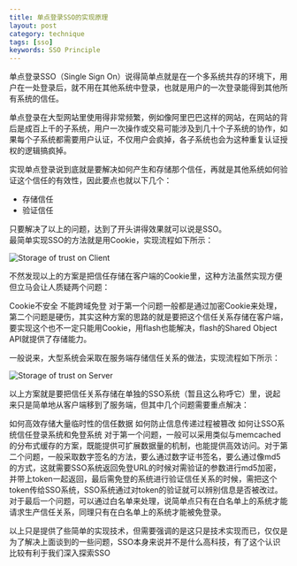 ```yaml
---
title: 单点登录SSO的实现原理
layout: post
category: technique
tags: [sso]
keywords: SSO Principle
---
```


单点登录SSO（Single Sign On）说得简单点就是在一个多系统共存的环境下，用户在一处登录后，就不用在其他系统中登录，也就是用户的一次登录能得到其他所有系统的信任。

单点登录在大型网站里使用得非常频繁，例如像阿里巴巴这样的网站，在网站的背后是成百上千的子系统，用户一次操作或交易可能涉及到几十个子系统的协作，如果每个子系统都需要用户认证，不仅用户会疯掉，各子系统也会为这种重复认证授权的逻辑搞疯掉。

实现单点登录说到底就是要解决如何产生和存储那个信任，再就是其他系统如何验证这个信任的有效性，因此要点也就以下几个：

<!--more-->

- 存储信任
- 验证信任

只要解决了以上的问题，达到了开头讲得效果就可以说是SSO。  
最简单实现SSO的方法就是用Cookie，实现流程如下所示：

<img src="{{ site.picture_dir }}/Single-Sign-On/sso.gif" alt="Storage of trust on Client" />


不然发现以上的方案是把信任存储在客户端的Cookie里，这种方法虽然实现方便但立马会让人质疑两个问题：

Cookie不安全
不能跨域免登
对于第一个问题一般都是通过加密Cookie来处理，第二个问题是硬伤，其实这种方案的思路的就是要把这个信任关系存储在客户端，要实现这个也不一定只能用Cookie，用flash也能解决，flash的Shared Object API就提供了存储能力。

一般说来，大型系统会采取在服务端存储信任关系的做法，实现流程如下所示：

<img src="{{ site.picture_dir }}/Single-Sign-On/sso_.gif" alt="Storage of trust on Server" />

以上方案就是要把信任关系存储在单独的SSO系统（暂且这么称呼它）里，说起来只是简单地从客户端移到了服务端，但其中几个问题需要重点解决：

如何高效存储大量临时性的信任数据
如何防止信息传递过程被篡改
如何让SSO系统信任登录系统和免登系统
对于第一个问题，一般可以采用类似与memcached的分布式缓存的方案，既能提供可扩展数据量的机制，也能提供高效访问。对于第二个问题，一般采取数字签名的方法，要么通过数字证书签名，要么通过像md5的方式，这就需要SSO系统返回免登URL的时候对需验证的参数进行md5加密，并带上token一起返回，最后需免登的系统进行验证信任关系的时候，需把这个token传给SSO系统，SSO系统通过对token的验证就可以辨别信息是否被改过。对于最后一个问题，可以通过白名单来处理，说简单点只有在白名单上的系统才能请求生产信任关系，同理只有在白名单上的系统才能被免登录。

以上只是提供了些简单的实现技术，但需要强调的是这只是技术实现而已，仅仅是为了解决上面谈到的一些问题，SSO本身来说并不是什么高科技，有了这个认识比较有利于我们深入探索SSO